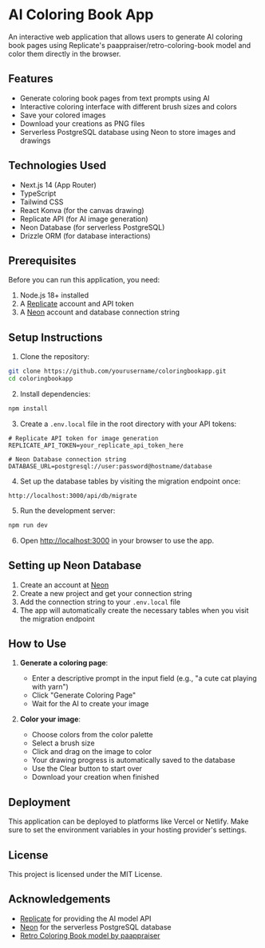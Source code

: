 # AI Coloring Book App

An interactive web application that allows users to generate AI coloring book pages using Replicate's paappraiser/retro-coloring-book model and color them directly in the browser.

## Features

- Generate coloring book pages from text prompts using AI
- Interactive coloring interface with different brush sizes and colors
- Save your colored images
- Download your creations as PNG files
- Serverless PostgreSQL database using Neon to store images and drawings

## Technologies Used

- Next.js 14 (App Router)
- TypeScript
- Tailwind CSS
- React Konva (for the canvas drawing)
- Replicate API (for AI image generation)
- Neon Database (for serverless PostgreSQL)
- Drizzle ORM (for database interactions)

## Prerequisites

Before you can run this application, you need:

1. Node.js 18+ installed
2. A [Replicate](https://replicate.com) account and API token
3. A [Neon](https://neon.tech) account and database connection string

## Setup Instructions

1. Clone the repository:

```bash
git clone https://github.com/yourusername/coloringbookapp.git
cd coloringbookapp
```

2. Install dependencies:

```bash
npm install
```

3. Create a `.env.local` file in the root directory with your API tokens:

```
# Replicate API token for image generation
REPLICATE_API_TOKEN=your_replicate_api_token_here

# Neon Database connection string
DATABASE_URL=postgresql://user:password@hostname/database
```

4. Set up the database tables by visiting the migration endpoint once:

```
http://localhost:3000/api/db/migrate
```

5. Run the development server:

```bash
npm run dev
```

6. Open [http://localhost:3000](http://localhost:3000) in your browser to use the app.

## Setting up Neon Database

1. Create an account at [Neon](https://neon.tech)
2. Create a new project and get your connection string
3. Add the connection string to your `.env.local` file
4. The app will automatically create the necessary tables when you visit the migration endpoint

## How to Use

1. **Generate a coloring page**:

   - Enter a descriptive prompt in the input field (e.g., "a cute cat playing with yarn")
   - Click "Generate Coloring Page"
   - Wait for the AI to create your image

2. **Color your image**:
   - Choose colors from the color palette
   - Select a brush size
   - Click and drag on the image to color
   - Your drawing progress is automatically saved to the database
   - Use the Clear button to start over
   - Download your creation when finished

## Deployment

This application can be deployed to platforms like Vercel or Netlify. Make sure to set the environment variables in your hosting provider's settings.

## License

This project is licensed under the MIT License.

## Acknowledgements

- [Replicate](https://replicate.com) for providing the AI model API
- [Neon](https://neon.tech) for the serverless PostgreSQL database
- [Retro Coloring Book model by paappraiser](https://replicate.com/paappraiser/retro-coloring-book)
